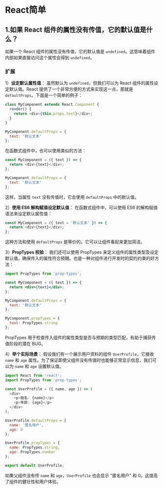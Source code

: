 # React简单
## 1.如果 React 组件的属性没有传值，它的默认值是什么？

如果一个 React 组件的属性没有传值，它的默认值是 `undefined`。这意味着组件内部如果直接访问这个属性会得到 `undefined`。
### 扩展

1）**设定默认属性值**： 虽然默认为 `undefined`，但我们可以为 React 组件的属性设定默认值。React 提供了一个非常方便的方式来实现这一点，那就是 `defaultProps`。下面是一个简单的例子：
```js
class MyComponent extends React.Component {
  render() {
    return <div>{this.props.text}</div>;
  }
}

MyComponent.defaultProps = {
  text: '默认文本'
};
```

在函数式组件中，也可以使用类似的方法：
```js
const MyComponent = ({ text }) => {
  return <div>{text}</div>;
};

MyComponent.defaultProps = {
  text: '默认文本'
};
```
这样，当属性 `text` 没有传值时，它会使用 `defaultProps` 中的默认值。

2）**使用 ES6 解构赋值设定默认值**： 在函数式组件中，可以使用 ES6 的解构赋值语法来设定默认属性值：
```js
const MyComponent = ({ text = '默认文本' }) => {
  return <div>{text}</div>;
};
```

这种方法和使用 `defaultProps` 是等价的。它可以让组件看起来更加简洁。

3）**PropTypes 校验**： 我们还可以使用 PropTypes 来定义组件的属性类型及设定默认值，确保传入的属性符合预期。也是一种对组件进行开发时的契约约束的好方法：
```jsx
import PropTypes from 'prop-types';

const MyComponent = ({ text }) => {
  return <div>{text}</div>;
};

MyComponent.defaultProps = {
  text: '默认文本'
};

MyComponent.propTypes = {
  text: PropTypes.string
};
```

PropTypes 用于检查传入组件的属性类型是否与预期的类型匹配，有助于捕获传值阶段的潜在 BUG。

4）**举个实际场景**： 假设我们有一个展示用户资料的组件 `UserProfile`，它接收 `name` 和 `age` 属性。为了保证即使父组件没有传值时也能够正常显示信息，我们可以为 `name` 和 `age` 设置默认值。

```js
import React from 'react';
import PropTypes from 'prop-types';

const UserProfile = ({ name, age }) => (
  <div>
    <p>姓名: {name}</p>
    <p>年龄: {age}</p>
  </div>
);

UserProfile.defaultProps = {
  name: '匿名用户',
  age: 0
};

UserProfile.propTypes = {
  name: PropTypes.string,
  age: PropTypes.number
};

export default UserProfile;
```

如果父组件没有传 `name` 和 `age`，`UserProfile` 也会显示 "匿名用户" 和 0。这提高了组件的健壮性和用户体验。




















































































